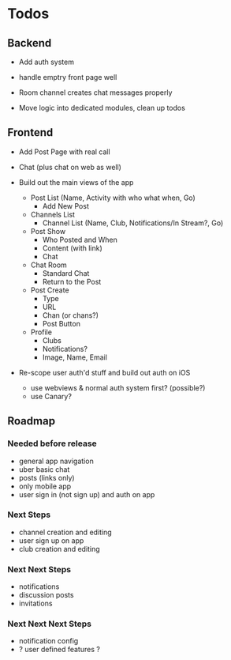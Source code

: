 # Todos

## Backend

- Add auth system

- handle emptry front page well

- Room channel creates chat messages properly

- Move logic into dedicated modules, clean up todos

## Frontend

- Add Post Page with real call
- Chat (plus chat on web as well)

- Build out the main views of the app
  - Post List (Name, Activity with who what when, Go)
    - Add New Post
  - Channels List
    - Channel List (Name, Club, Notifications/In Stream?, Go)
  - Post Show
    - Who Posted and When
    - Content (with link)
    - Chat
  - Chat Room
    - Standard Chat
    - Return to the Post
  - Post Create
    - Type
    - URL
    - Chan (or chans?)
    - Post Button
  - Profile
    - Clubs
    - Notifications?
    - Image, Name, Email

- Re-scope user auth'd stuff and build out auth on iOS
  - use webviews & normal auth system first? (possible?)
  - use Canary?

## Roadmap

### Needed before release

- general app navigation
- uber basic chat
- posts (links only)
- only mobile app
- user sign in (not sign up) and auth on app

### Next Steps

- channel creation and editing
- user sign up on app
- club creation and editing

### Next Next Steps

- notifications
- discussion posts
- invitations

### Next Next Next Steps

- notification config
- ? user defined features ?
